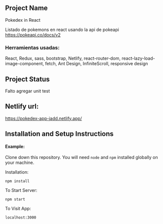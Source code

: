 ## Project Name
Pokedex in React

Listado de pokemons en react usando la api de pokeapi  https://pokeapi.co/docs/v2
### Herramientas usadas: 
React, Redux, sass, bootstrap, Netlify, react-router-dom, react-lazy-load-image-component, fetch, Ant Design, InfiniteScroll, responsive design

## Project Status
Falto agregar unit test

## Netlify url:
https://pokedex-app-jadd.netlify.app/

## Installation and Setup Instructions

#### Example:  

Clone down this repository. You will need `node` and `npm` installed globally on your machine.  

Installation:

`npm install`  

To Start Server:

`npm start`  

To Visit App:

`localhost:3000`  
